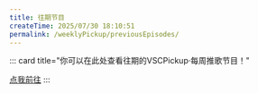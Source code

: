 ```yaml
---
title: 往期节目
createTime: 2025/07/30 18:10:51
permalink: /weeklyPickup/previousEpisodes/
---
```


::: card title="你可以在此处查看往期的VSCPickup·每周推歌节目！"

[点我前往](/blog/)
:::
